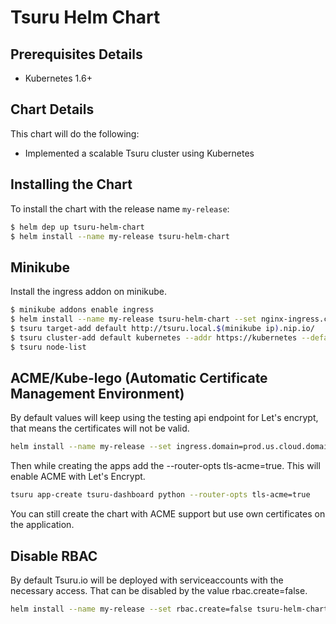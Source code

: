 # Tsuru Helm Chart

## Prerequisites Details
* Kubernetes 1.6+

## Chart Details
This chart will do the following:

* Implemented a scalable Tsuru cluster using Kubernetes

## Installing the Chart

To install the chart with the release name `my-release`:

```bash
$ helm dep up tsuru-helm-chart
$ helm install --name my-release tsuru-helm-chart
```

## Minikube

Install the ingress addon on minikube.

```bash
$ minikube addons enable ingress
$ helm install --name my-release tsuru-helm-chart --set nginx-ingress.controller.service.type=NodePort,ingress.domain=local.$(minikube ip).nip.io
$ tsuru target-add default http://tsuru.local.$(minikube ip).nip.io/
$ tsuru cluster-add default kubernetes --addr https://kubernetes --default --cacert ~/.minikube/ca.crt --clientkey /root/.minikube/client.key --clientcert  /root/.minikube/client.crt
$ tsuru node-list
```

## ACME/Kube-lego (Automatic Certificate Management Environment)

By default values will keep using the testing api endpoint for Let's encrypt, that means the certificates will not be valid.

```bash
helm install --name my-release --set ingress.domain=prod.us.cloud.domain.com,kube-lego.config.LEGO_EMAIL=admin@domain.com,kube-lego.config.LEGO_URL=https://acme-v01.api.letsencrypt.org/directory tsuru-helm-chart
```

Then while creating the apps add the --router-opts tls-acme=true. This will enable ACME with Let's Encrypt.

```bash
tsuru app-create tsuru-dashboard python --router-opts tls-acme=true
```

You can still create the chart with ACME support but use own certificates on the application.

## Disable RBAC

By default Tsuru.io will be deployed with serviceaccounts with the necessary access. That can be disabled by the value rbac.create=false.

```bash
helm install --name my-release --set rbac.create=false tsuru-helm-chart
```
